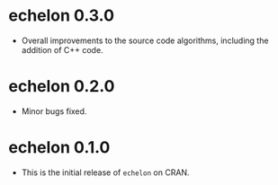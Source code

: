 # echelon 0.3.0

* Overall improvements to the source code algorithms, including the addition of C++ code.

# echelon 0.2.0

* Minor bugs fixed.

# echelon 0.1.0

* This is the initial release of `echelon` on CRAN.

